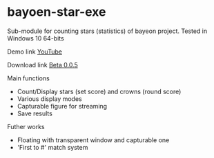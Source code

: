 # bayoen-star-exe
Sub-module for counting stars (statistics) of bayeon project.
Tested in Windows 10 64-bits

Demo link
[YouTube](https://youtu.be/d3a80QGKDsY)

Download link
[Beta 0.0.5](https://github.com/bayoen/bayoen-star-exe/raw/master/bayoen-star-exe/bin/x64/bayoen-star-0.0.5.zip)


Main functions

- Count/Display stars (set score) and crowns (round score)
- Various display modes
- Capturable figure for streaming
- Save results

Futher works

- Floating with transparent window and capturable one
- 'First to #' match system
